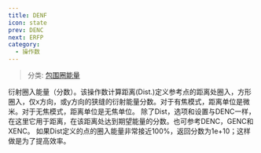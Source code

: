 ```yaml
---
title: DENF
icon: state
prev: DENC
next: ERFP
category:
  - 操作数
---
```


> 分类: [包围圈能量](/hb/operands/131/890/  "Zemax 操作数 包围圈能量")

衍射圈入能量（分数）。该操作数计算距离(Dist.)定义参考点的距离处圈入，方形圈入，仅x方向，或y方向的狭缝的衍射能量分数。对于有焦模式，距离单位是微米。对于无焦模式，距离单位是无焦单位。 
除了Dist，选项和设置与DENC一样，在这里它用于距离，在该距离处达到期望能量的分数。也可参考DENC，GENC和XENC。 
如果Dist定义的点的圈入能量非常接近100%，返回分数为1e+10；这样做是为了提高效率。